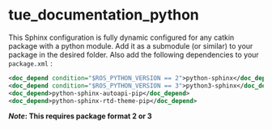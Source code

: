 # tue_documentation_python

This Sphinx configuration is fully dynamic configured for any catkin package with a python module. Add it as a submodule (or similar) to your package in the desired folder. Also add the following dependencies to your `package.xml` :

```xml
<doc_depend condition="$ROS_PYTHON_VERSION == 2">python-sphinx</doc_depend>
<doc_depend condition="$ROS_PYTHON_VERSION == 3">python3-sphinx</doc_depend>
<doc_depend>python-sphinx-autoapi-pip</doc_depend>
<doc_depend>python-sphinx-rtd-theme-pip</doc_depend>
```
**_Note_: This requires package format 2 or 3**
